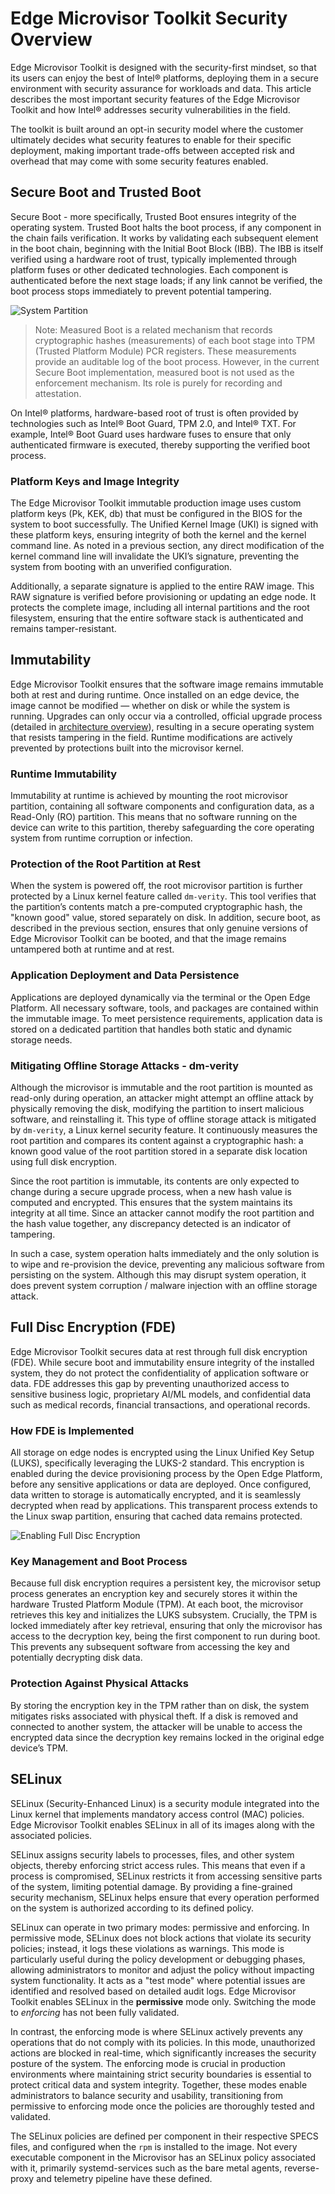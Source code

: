 # Edge Microvisor Toolkit Security Overview

Edge Microvisor Toolkit is designed with the security-first mindset,
so that its users can enjoy the best of Intel® platforms, deploying them
in a secure environment with security assurance for workloads and data.
This article describes the most important security features of the
Edge Microvisor Toolkit and how Intel® addresses security vulnerabilities
in the field.

The toolkit is built around an opt-in security model where the
customer ultimately decides what security features to enable for their
specific deployment, making important trade-offs between accepted risk and
overhead that may come with some security features enabled.

## Secure Boot and Trusted Boot

Secure Boot - more specifically, Trusted Boot ensures integrity of the operating system.
Trusted Boot halts the boot process, if any component in the
chain fails verification. It works by validating each subsequent element in the
boot chain, beginning with the Initial Boot Block (IBB). The IBB is itself
verified using a hardware root of trust, typically implemented through platform
fuses or other dedicated technologies. Each component is authenticated before
the next stage loads; if any link cannot be verified, the boot process stops
immediately to prevent potential tampering.

![System Partition](assets/security-partitions.drawio.svg)

> Note:
  Measured Boot is a related mechanism that records cryptographic hashes
  (measurements) of each boot stage into TPM (Trusted Platform Module) PCR
  registers. These measurements provide an auditable log of the boot process.
  However, in the current Secure Boot implementation, measured boot is not used as
  the enforcement mechanism. Its role is purely for recording and attestation.

On Intel® platforms, hardware-based root of trust is often provided by
technologies such as Intel® Boot Guard, TPM 2.0, and Intel® TXT. For example,
Intel® Boot Guard uses hardware fuses to ensure that only authenticated firmware
is executed, thereby supporting the verified boot process.

### Platform Keys and Image Integrity

The Edge Microvisor Toolkit immutable production image uses custom platform keys
(Pk, KEK, db) that must be configured in the BIOS for the system to boot
successfully. The Unified Kernel Image (UKI) is signed with these platform keys,
ensuring integrity of both the kernel and the kernel command line. As noted
in a previous section, any direct modification of the kernel command line will
invalidate the UKI’s signature, preventing the system from booting with an
unverified configuration.

Additionally, a separate signature is applied to the entire RAW image. This
RAW signature is verified before provisioning or updating an edge node. It
protects the complete image, including all internal partitions and the root
filesystem, ensuring that the entire software stack is authenticated and remains
tamper-resistant.

## Immutability

Edge Microvisor Toolkit ensures that the software image remains
immutable both at rest and during runtime. Once installed on an edge device,
the image cannot be modified — whether on disk or while the system is running.
Upgrades can only occur via a controlled, official upgrade process (detailed in
[architecture overview](./architecture-overview.md)),
resulting in a secure operating system that resists tampering in the field.
Runtime modifications are actively prevented by protections built into the microvisor kernel.

### Runtime Immutability

Immutability at runtime is achieved by mounting the root microvisor
partition, containing all software components and configuration data, as a
Read-Only (RO) partition. This means that no software running on the device can
write to this partition, thereby safeguarding the core operating system from
runtime corruption or infection.

### Protection of the Root Partition at Rest

When the system is powered off, the root microvisor partition is further
protected by a Linux kernel feature called `dm-verity`. This tool verifies that
the partition’s contents match a pre-computed cryptographic hash, the "known
good" value, stored separately on disk. In addition, secure boot, as described in
the previous section, ensures that only genuine versions of Edge Microvisor Toolkit
can be booted, and that the image remains untampered both at runtime and at rest.

### Application Deployment and Data Persistence

Applications are deployed dynamically via the terminal or the Open Edge Platform.
All necessary software, tools, and packages are contained within the immutable
image. To meet persistence requirements, application data is stored on a
dedicated partition that handles both static and dynamic storage needs.

### Mitigating Offline Storage Attacks - dm-verity

Although the microvisor is immutable and the root partition is mounted as
read-only during operation, an attacker might attempt an offline attack by
physically removing the disk, modifying the partition to insert malicious software,
and reinstalling it. This type of offline storage attack is mitigated by `dm-verity`,
a Linux kernel security feature. It continuously measures the root partition and compares
its content against a cryptographic hash: a known good value of the root partition
stored in a separate disk location using full disk encryption.

Since the root partition is immutable, its contents are only expected to change
during a secure upgrade process, when a new hash value is computed and encrypted.
This ensures that the system maintains its integrity at all time.
Since an attacker cannot modify the root partition and the hash value together,
any discrepancy detected is an indicator of tampering.

In such a case, system operation halts immediately and the only solution is to wipe and
re-provision the device, preventing any malicious software from persisting on the system.
Although this may disrupt system operation, it does prevent system corruption / malware
injection with an offline storage attack.

## Full Disc Encryption (FDE)

Edge Microvisor Toolkit secures data at rest through full disk encryption (FDE).
While secure boot and immutability ensure integrity of the installed system,
they do not protect the confidentiality of application software or data. FDE
addresses this gap by preventing unauthorized access to sensitive business logic,
proprietary AI/ML models, and confidential data such as medical records, financial
transactions, and operational records.

### How FDE is Implemented

All storage on edge nodes is encrypted using the Linux Unified Key Setup (LUKS),
specifically leveraging the LUKS-2 standard. This encryption is enabled during
the device provisioning process by the Open Edge Platform, before any sensitive
applications or data are deployed. Once configured, data written to storage is
automatically encrypted, and it is seamlessly decrypted when read by
applications. This transparent process extends to the Linux swap partition,
ensuring that cached data remains protected.

![Enabling Full Disc Encryption](./assets/luks-setup.drawio.svg)

### Key Management and Boot Process

Because full disk encryption requires a persistent key, the microvisor setup
process generates an encryption key and securely stores it within the hardware
Trusted Platform Module (TPM). At each boot, the microvisor retrieves this key
and initializes the LUKS subsystem. Crucially, the TPM is locked immediately
after key retrieval, ensuring that only the microvisor has access to the decryption key,
being the first component to run during boot. This prevents any
subsequent software from accessing the key and potentially decrypting disk data.

### Protection Against Physical Attacks

By storing the encryption key in the TPM rather than on disk, the system
mitigates risks associated with physical theft. If a disk is removed and
connected to another system, the attacker will be unable to access the encrypted
data since the decryption key remains locked in the original edge device’s TPM.

## SELinux

SELinux (Security-Enhanced Linux) is a security module integrated into the
Linux kernel that implements mandatory access control (MAC) policies.
Edge Microvisor Toolkit enables SELinux in all of its images along with the associated
policies.

SELinux assigns security labels to processes, files, and other system objects,
thereby enforcing strict access rules. This means that even if a process is
compromised, SELinux restricts it from accessing sensitive parts of the system,
limiting potential damage. By providing a fine-grained security mechanism,
SELinux helps ensure that every operation performed on the system is authorized
according to its defined policy.

SELinux can operate in two primary modes: permissive and enforcing. In permissive
mode, SELinux does not block actions that violate its security policies;
instead, it logs these violations as warnings. This mode is particularly useful
during the policy development or debugging phases, allowing administrators to
monitor and adjust the policy without impacting system functionality. It acts as
a "test mode" where potential issues are identified and resolved based on
detailed audit logs. Edge Microvisor Toolkit enables SELinux in the **permissive**
mode only. Switching the mode to *enforcing* has not been fully validated.

In contrast, the enforcing mode is where SELinux actively prevents any operations
that do not comply with its policies. In this mode, unauthorized actions are
blocked in real-time, which significantly increases the security posture of the
system. The enforcing mode is crucial in production environments where maintaining
strict security boundaries is essential to protect critical data and system
integrity. Together, these modes enable administrators to balance security and
usability, transitioning from permissive to enforcing mode once the policies are
thoroughly tested and validated.

The SELinux policies are defined per component in their respective SPECS files,
and configured when the `rpm` is installed to the image. Not every executable
component in the Microvisor has an SELinux policy associated with it, primarily
systemd-services such as the bare metal agents, reverse-proxy and telemetry
pipeline have these defined.
